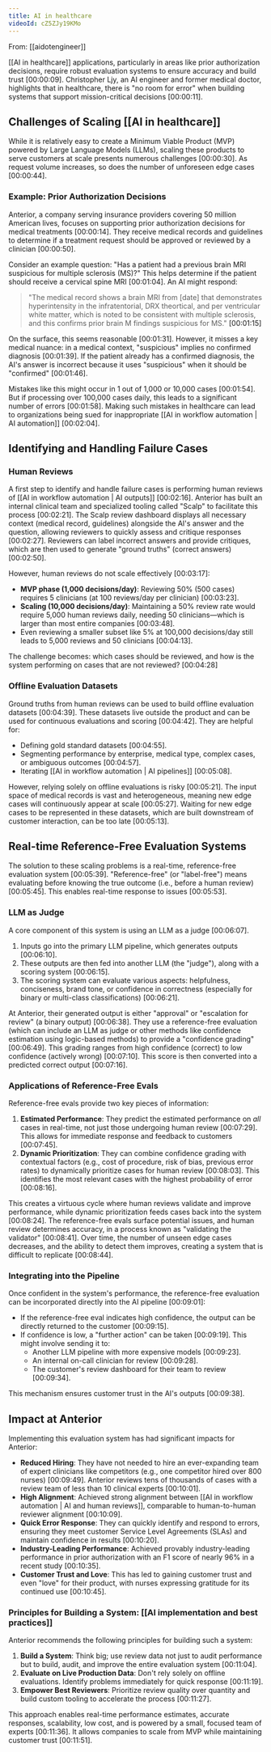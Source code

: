 ```yaml
---
title: AI in healthcare
videoId: cZ5ZJy19KMo
---
```


From: [[aidotengineer]] <br/> 

[[AI in healthcare]] applications, particularly in areas like prior authorization decisions, require robust evaluation systems to ensure accuracy and build trust <a class="yt-timestamp" data-t="00:00:09">[00:00:09]</a>. Christopher Ljy, an AI engineer and former medical doctor, highlights that in healthcare, there is "no room for error" when building systems that support mission-critical decisions <a class="yt-timestamp" data-t="00:00:11">[00:00:11]</a>.

## Challenges of Scaling [[AI in healthcare]]

While it is relatively easy to create a Minimum Viable Product (MVP) powered by Large Language Models (LLMs), scaling these products to serve customers at scale presents numerous challenges <a class="yt-timestamp" data-t="00:00:30">[00:00:30]</a>. As request volume increases, so does the number of unforeseen edge cases <a class="yt-timestamp" data-t="00:00:44">[00:00:44]</a>.

### Example: Prior Authorization Decisions
Anterior, a company serving insurance providers covering 50 million American lives, focuses on supporting prior authorization decisions for medical treatments <a class="yt-timestamp" data-t="00:00:14">[00:00:14]</a>. They receive medical records and guidelines to determine if a treatment request should be approved or reviewed by a clinician <a class="yt-timestamp" data-t="00:00:50">[00:00:50]</a>.

Consider an example question: "Has a patient had a previous brain MRI suspicious for multiple sclerosis (MS)?" This helps determine if the patient should receive a cervical spine MRI <a class="yt-timestamp" data-t="00:01:04">[00:01:04]</a>. An AI might respond:

> "The medical record shows a brain MRI from [date] that demonstrates hyperintensity in the infratentorial, DRX theortical, and per ventricular white matter, which is noted to be consistent with multiple sclerosis, and this confirms prior brain M findings suspicious for MS." <a class="yt-timestamp" data-t="00:01:15">[00:01:15]</a>

On the surface, this seems reasonable <a class="yt-timestamp" data-t="00:01:31">[00:01:31]</a>. However, it misses a key medical nuance: in a medical context, "suspicious" implies no confirmed diagnosis <a class="yt-timestamp" data-t="00:01:39">[00:01:39]</a>. If the patient already has a confirmed diagnosis, the AI's answer is incorrect because it uses "suspicious" when it should be "confirmed" <a class="yt-timestamp" data-t="00:01:46">[00:01:46]</a>.

Mistakes like this might occur in 1 out of 1,000 or 10,000 cases <a class="yt-timestamp" data-t="00:01:54">[00:01:54]</a>. But if processing over 100,000 cases daily, this leads to a significant number of errors <a class="yt-timestamp" data-t="00:01:58">[00:01:58]</a>. Making such mistakes in healthcare can lead to organizations being sued for inappropriate [[AI in workflow automation | AI automation]] <a class="yt-timestamp" data-t="00:02:04">[00:02:04]</a>.

## Identifying and Handling Failure Cases

### Human Reviews
A first step to identify and handle failure cases is performing human reviews of [[AI in workflow automation | AI outputs]] <a class="yt-timestamp" data-t="00:02:16">[00:02:16]</a>. Anterior has built an internal clinical team and specialized tooling called "Scalp" to facilitate this process <a class="yt-timestamp" data-t="00:02:21">[00:02:21]</a>. The Scalp review dashboard displays all necessary context (medical record, guidelines) alongside the AI's answer and the question, allowing reviewers to quickly assess and critique responses <a class="yt-timestamp" data-t="00:02:27">[00:02:27]</a>. Reviewers can label incorrect answers and provide critiques, which are then used to generate "ground truths" (correct answers) <a class="yt-timestamp" data-t="00:02:50">[00:02:50]</a>.

However, human reviews do not scale effectively <a class="yt-timestamp" data-t="00:03:17">[00:03:17]</a>:
*   **MVP phase (1,000 decisions/day)**: Reviewing 50% (500 cases) requires 5 clinicians (at 100 reviews/day per clinician) <a class="yt-timestamp" data-t="00:03:23">[00:03:23]</a>.
*   **Scaling (10,000 decisions/day)**: Maintaining a 50% review rate would require 5,000 human reviews daily, needing 50 clinicians—which is larger than most entire companies <a class="yt-timestamp" data-t="00:03:48">[00:03:48]</a>.
*   Even reviewing a smaller subset like 5% at 100,000 decisions/day still leads to 5,000 reviews and 50 clinicians <a class="yt-timestamp" data-t="00:04:13">[00:04:13]</a>.

The challenge becomes: which cases should be reviewed, and how is the system performing on cases that are not reviewed? <a class="yt-timestamp" data-t="00:04:28">[00:04:28]</a>

### Offline Evaluation Datasets
Ground truths from human reviews can be used to build offline evaluation datasets <a class="yt-timestamp" data-t="00:04:39">[00:04:39]</a>. These datasets live outside the product and can be used for continuous evaluations and scoring <a class="yt-timestamp" data-t="00:04:42">[00:04:42]</a>. They are helpful for:
*   Defining gold standard datasets <a class="yt-timestamp" data-t="00:04:55">[00:04:55]</a>.
*   Segmenting performance by enterprise, medical type, complex cases, or ambiguous outcomes <a class="yt-timestamp" data-t="00:04:57">[00:04:57]</a>.
*   Iterating [[AI in workflow automation | AI pipelines]] <a class="yt-timestamp" data-t="00:05:08">[00:05:08]</a>.

However, relying solely on offline evaluations is risky <a class="yt-timestamp" data-t="00:05:21">[00:05:21]</a>. The input space of medical records is vast and heterogeneous, meaning new edge cases will continuously appear at scale <a class="yt-timestamp" data-t="00:05:27">[00:05:27]</a>. Waiting for new edge cases to be represented in these datasets, which are built downstream of customer interaction, can be too late <a class="yt-timestamp" data-t="00:05:13">[00:05:13]</a>.

## Real-time Reference-Free Evaluation Systems

The solution to these scaling problems is a real-time, reference-free evaluation system <a class="yt-timestamp" data-t="00:05:39">[00:05:39]</a>. "Reference-free" (or "label-free") means evaluating before knowing the true outcome (i.e., before a human review) <a class="yt-timestamp" data-t="00:05:45">[00:05:45]</a>. This enables real-time response to issues <a class="yt-timestamp" data-t="00:05:53">[00:05:53]</a>.

### LLM as Judge
A core component of this system is using an LLM as a judge <a class="yt-timestamp" data-t="00:06:07">[00:06:07]</a>.
1.  Inputs go into the primary LLM pipeline, which generates outputs <a class="yt-timestamp" data-t="00:06:10">[00:06:10]</a>.
2.  These outputs are then fed into another LLM (the "judge"), along with a scoring system <a class="yt-timestamp" data-t="00:06:15">[00:06:15]</a>.
3.  The scoring system can evaluate various aspects: helpfulness, conciseness, brand tone, or confidence in correctness (especially for binary or multi-class classifications) <a class="yt-timestamp" data-t="00:06:21">[00:06:21]</a>.

At Anterior, their generated output is either "approval" or "escalation for review" (a binary output) <a class="yt-timestamp" data-t="00:06:38">[00:06:38]</a>. They use a reference-free evaluation (which can include an LLM as judge or other methods like confidence estimation using logic-based methods) to provide a "confidence grading" <a class="yt-timestamp" data-t="00:06:49">[00:06:49]</a>. This grading ranges from high confidence (correct) to low confidence (actively wrong) <a class="yt-timestamp" data-t="00:07:10">[00:07:10]</a>. This score is then converted into a predicted correct output <a class="yt-timestamp" data-t="00:07:16">[00:07:16]</a>.

### Applications of Reference-Free Evals
Reference-free evals provide two key pieces of information:
1.  **Estimated Performance**: They predict the estimated performance on *all* cases in real-time, not just those undergoing human review <a class="yt-timestamp" data-t="00:07:29">[00:07:29]</a>. This allows for immediate response and feedback to customers <a class="yt-timestamp" data-t="00:07:45">[00:07:45]</a>.
2.  **Dynamic Prioritization**: They can combine confidence grading with contextual factors (e.g., cost of procedure, risk of bias, previous error rates) to dynamically prioritize cases for human review <a class="yt-timestamp" data-t="00:08:03">[00:08:03]</a>. This identifies the most relevant cases with the highest probability of error <a class="yt-timestamp" data-t="00:08:16">[00:08:16]</a>.

This creates a virtuous cycle where human reviews validate and improve performance, while dynamic prioritization feeds cases back into the system <a class="yt-timestamp" data-t="00:08:24">[00:08:24]</a>. The reference-free evals surface potential issues, and human review determines accuracy, in a process known as "validating the validator" <a class="yt-timestamp" data-t="00:08:41">[00:08:41]</a>. Over time, the number of unseen edge cases decreases, and the ability to detect them improves, creating a system that is difficult to replicate <a class="yt-timestamp" data-t="00:08:44">[00:08:44]</a>.

### Integrating into the Pipeline
Once confident in the system's performance, the reference-free evaluation can be incorporated directly into the AI pipeline <a class="yt-timestamp" data-t="00:09:01">[00:09:01]</a>:
*   If the reference-free eval indicates high confidence, the output can be directly returned to the customer <a class="yt-timestamp" data-t="00:09:15">[00:09:15]</a>.
*   If confidence is low, a "further action" can be taken <a class="yt-timestamp" data-t="00:09:19">[00:09:19]</a>. This might involve sending it to:
    *   Another LLM pipeline with more expensive models <a class="yt-timestamp" data-t="00:09:23">[00:09:23]</a>.
    *   An internal on-call clinician for review <a class="yt-timestamp" data-t="00:09:28">[00:09:28]</a>.
    *   The customer's review dashboard for their team to review <a class="yt-timestamp" data-t="00:09:34">[00:09:34]</a>.

This mechanism ensures customer trust in the AI's outputs <a class="yt-timestamp" data-t="00:09:38">[00:09:38]</a>.

## Impact at Anterior

Implementing this evaluation system has had significant impacts for Anterior:
*   **Reduced Hiring**: They have not needed to hire an ever-expanding team of expert clinicians like competitors (e.g., one competitor hired over 800 nurses) <a class="yt-timestamp" data-t="00:09:49">[00:09:49]</a>. Anterior reviews tens of thousands of cases with a review team of less than 10 clinical experts <a class="yt-timestamp" data-t="00:10:01">[00:10:01]</a>.
*   **High Alignment**: Achieved strong alignment between [[AI in workflow automation | AI and human reviews]], comparable to human-to-human reviewer alignment <a class="yt-timestamp" data-t="00:10:09">[00:10:09]</a>.
*   **Quick Error Response**: They can quickly identify and respond to errors, ensuring they meet customer Service Level Agreements (SLAs) and maintain confidence in results <a class="yt-timestamp" data-t="00:10:20">[00:10:20]</a>.
*   **Industry-Leading Performance**: Achieved provably industry-leading performance in prior authorization with an F1 score of nearly 96% in a recent study <a class="yt-timestamp" data-t="00:10:35">[00:10:35]</a>.
*   **Customer Trust and Love**: This has led to gaining customer trust and even "love" for their product, with nurses expressing gratitude for its continued use <a class="yt-timestamp" data-t="00:10:45">[00:10:45]</a>.

### Principles for Building a System: [[AI implementation and best practices]]
Anterior recommends the following principles for building such a system:
1.  **Build a System**: Think big; use review data not just to audit performance but to build, audit, and improve the entire evaluation system <a class="yt-timestamp" data-t="00:11:04">[00:11:04]</a>.
2.  **Evaluate on Live Production Data**: Don't rely solely on offline evaluations. Identify problems immediately for quick response <a class="yt-timestamp" data-t="00:11:19">[00:11:19]</a>.
3.  **Empower Best Reviewers**: Prioritize review quality over quantity and build custom tooling to accelerate the process <a class="yt-timestamp" data-t="00:11:27">[00:11:27]</a>.

This approach enables real-time performance estimates, accurate responses, scalability, low cost, and is powered by a small, focused team of experts <a class="yt-timestamp" data-t="00:11:36">[00:11:36]</a>. It allows companies to scale from MVP while maintaining customer trust <a class="yt-timestamp" data-t="00:11:51">[00:11:51]</a>.